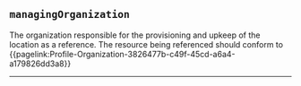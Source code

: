 ## `managingOrganization`
The organization responsible for the provisioning and upkeep of the location as a reference. The resource being referenced should conform to {{pagelink:Profile-Organization-3826477b-c49f-45cd-a6a4-a179826dd3a8}}

---